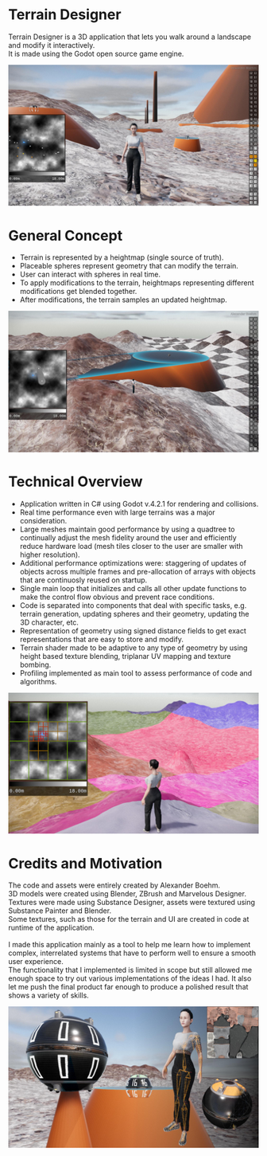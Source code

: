 # Terrain Designer

Terrain Designer is a 3D application that lets you walk around a landscape and modify it interactively.<br />
It is made using the Godot open source game engine.<br />

![Terrain Designer](./readmeImages/readmeMain.jpg)


# General Concept

- Terrain is represented by a heightmap (single source of truth).
- Placeable spheres represent geometry that can modify the terrain.
- User can interact with spheres in real time.
- To apply modifications to the terrain, heightmaps representing different modifications get blended together.
- After modifications, the terrain samples an updated heightmap.

![General Concept](./readmeImages/readmeConcept.jpg)


# Technical Overview

- Application written in C# using Godot v.4.2.1 for rendering and collisions.
- Real time performance even with large terrains was a major consideration.
- Large meshes maintain good performance by using a quadtree to continually adjust the mesh fidelity around the user and efficiently reduce hardware load (mesh tiles closer to the user are smaller with higher resolution).
- Additional performance optimizations were: staggering of updates of objects across multiple frames and pre-allocation of arrays with objects that are continuosly reused on startup.
- Single main loop that initializes and calls all other update functions to make the control flow obvious and prevent race conditions.
- Code is separated into components that deal with specific tasks, e.g. terrain generation, updating spheres and their geometry, updating the 3D character, etc.
- Representation of geometry using signed distance fields to get exact representations that are easy to store and modify.
- Terrain shader made to be adaptive to any type of geometry by using height based texture blending, triplanar UV mapping and texture bombing.
- Profiling implemented as main tool to assess performance of code and algorithms.

![Technical Overview](./readmeImages/readmeTechnical.jpg)


# Credits and Motivation
The code and assets were entirely created by Alexander Boehm.<br />
3D models were created using Blender, ZBrush and Marvelous Designer.<br />
Textures were made using Substance Designer, assets were textured using Substance Painter and Blender.<br />
Some textures, such as those for the terrain and UI are created in code at runtime of the application.<br />
<br />
I made this application mainly as a tool to help me learn how to implement complex, interrelated systems that have to perform well to ensure a smooth user experience.<br />
The functionality that I implemented is limited in scope but still allowed me enough space to try out various implementations of the ideas I had. It also let me push the final product far enough to produce a polished result that shows a variety of skills.<br />

![Assets](./readmeImages/readmeAssets.jpg)
